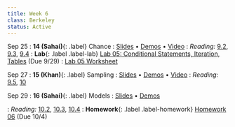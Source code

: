 ```yaml
---
title: Week 6
class: Berkeley
status: Active
---
```


Sep 25
: **14 (Sahai)**{: .label} Chance
  : [Slides](https://docs.google.com/presentation/d/1365ba5V_qfevsKJeOIdUsmKffcVMp3mX309pn8B57yw/edit?usp=sharing) &#8226; [Demos](https://data8.datahub.berkeley.edu/hub/user-redirect/git-pull?repo=https%3A%2F%2Fgithub.com%2Fdata-8%2Fmaterials-fa23&urlpath=tree%2Fmaterials-fa23%2Flec%2Flec14%2Flec14.ipynb&branch=main) &#8226; [Video](https://bcourses.berkeley.edu/courses/1528314/external_tools/78985) 
: *Reading:* [9.2](https://inferentialthinking.com/chapters/09/2/Iteration.html), [9.3](https://inferentialthinking.com/chapters/09/3/Simulation.html), [9.4](https://inferentialthinking.com/chapters/09/4/Monty_Hall_Problem.html)
: **Lab**{: .label .label-lab} [Lab 05: Conditional Statements, Iteration, Tables](https://data8.datahub.berkeley.edu/hub/user-redirect/git-pull?repo=https%3A%2F%2Fgithub.com%2Fdata-8%2Fmaterials-fa23&urlpath=tree%2Fmaterials-fa23%2Flab%2Flab05%2Flab05.ipynb) (Due 9/29)
  : [Lab 05 Worksheet](https://drive.google.com/file/d/1huMF6JY4ipA5bKV3JM8iuQngCyEKVxMY/view?usp=sharing)

Sep 27
: **15 (Khan)**{: .label} Sampling
  : [Slides](https://docs.google.com/presentation/d/1pd6WFez1q1tIknWBZnPJjm3wpkpdUqkXC3BIwR3e7PA/edit#slide=id.g7e2e2e5089_0_134) &#8226; [Demos](https://data8.datahub.berkeley.edu/hub/user-redirect/git-pull?repo=https%3A%2F%2Fgithub.com%2Fdata-8%2Fmaterials-fa23&urlpath=tree%2Fmaterials-fa23%2Flec%2Flec15%2Flec15.ipynb&branch=main) &#8226; [Video](https://bcourses.berkeley.edu/courses/1528314/external_tools/78985)
: *Reading:* [9.5](https://inferentialthinking.com/chapters/09/5/Finding_Probabilities.html), [10](https://inferentialthinking.com/chapters/10/Sampling_and_Empirical_Distributions.html)

Sep 29
: **16 (Sahai)**{: .label} Models
  : [Slides](https://docs.google.com/presentation/d/1iaUWK_qUioN_ve5EwDK4ftGUByWrZNTiw5DjhAc6aFY/edit?usp=sharing) &#8226; [Demos](https://data8.datahub.berkeley.edu/hub/user-redirect/git-pull?repo=https%3A%2F%2Fgithub.com%2Fdata-8%2Fmaterials-fa23&urlpath=tree%2Fmaterials-fa23%2Flec%2Flec16%2Flec16.ipynb&branch=main)
   <!-- &#8226; [Video](https://bcourses.berkeley.edu/courses/1528314/external_tools/78985) -->
: *Reading:* [10.2](https://inferentialthinking.com/chapters/10/2/Sampling_from_a_Population.html), [10.3](https://inferentialthinking.com/chapters/10/3/Empirical_Distribution_of_a_Statistic.html), [10.4](https://inferentialthinking.com/chapters/10/4/Random_Sampling_in_Python.html)
: **Homework**{: .label .label-homework} [Homework 06](https://data8.datahub.berkeley.edu/hub/user-redirect/git-pull?repo=https%3A%2F%2Fgithub.com%2Fdata-8%2Fmaterials-fa23&urlpath=tree%2Fmaterials-fa23%2Fhw%2Fhw06%2Fhw06.ipynb) (Due 10/4)
